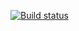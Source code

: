 [![Build status](https://ci.appveyor.com/api/projects/status/a36cpynccxavxf6x?svg=true)](https://ci.appveyor.com/project/domainlover/aqa5-carddeliveryorder)
